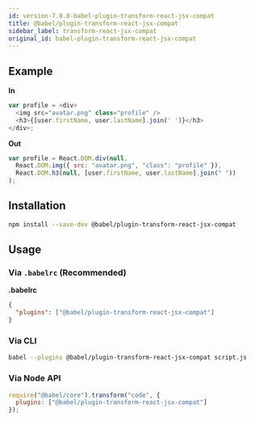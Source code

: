 ```yaml
---
id: version-7.0.0-babel-plugin-transform-react-jsx-compat
title: @babel/plugin-transform-react-jsx-compat
sidebar_label: transform-react-jsx-compat
original_id: babel-plugin-transform-react-jsx-compat
---
```


## Example

**In**

```javascript
var profile = <div>
  <img src="avatar.png" class="profile" />
  <h3>{[user.firstName, user.lastName].join(' ')}</h3>
</div>;
```

**Out**

```javascript
var profile = React.DOM.div(null,
  React.DOM.img({ src: "avatar.png", "class": "profile" }),
  React.DOM.h3(null, [user.firstName, user.lastName].join(" "))
);
```

## Installation

```sh
npm install --save-dev @babel/plugin-transform-react-jsx-compat
```

## Usage

### Via `.babelrc` (Recommended)

**.babelrc**

```json
{
  "plugins": ["@babel/plugin-transform-react-jsx-compat"]
}
```

### Via CLI

```sh
babel --plugins @babel/plugin-transform-react-jsx-compat script.js
```

### Via Node API

```javascript
require("@babel/core").transform("code", {
  plugins: ["@babel/plugin-transform-react-jsx-compat"]
});
```

